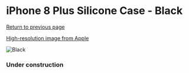 # iPhone 8 Plus Silicone Case - Black

[Return to previous page](/iphone_7)

[High-resolution image from Apple](https://store.storeimages.cdn-apple.com/8756/as-images.apple.com/is/MQGW2?wid=4500&hei=4500&fmt=png)

<div style="width: 384px"><img src="/everysource/MQGW2.png" alt="Black"></div>

### Under construction
